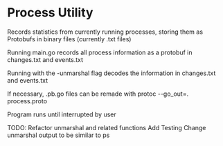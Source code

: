 # Process Utility

Records statistics from currently running processes, storing them as Protobufs in binary files (currently .txt files)

Running main.go records all process information as a protobuf in changes.txt and events.txt

Running with the -unmarshal flag decodes the information in changes.txt and events.txt

If necessary, .pb.go files can be remade with protoc --go_out=. process.proto

Program runs until interrupted by user

TODO: Refactor unmarshal and related functions
      Add Testing
      Change unmarshal output to be similar to ps
